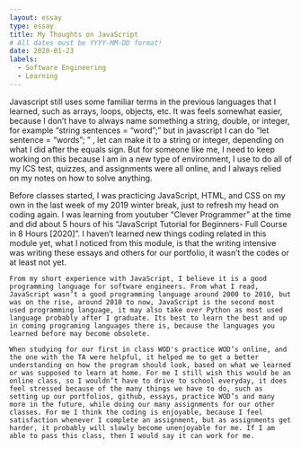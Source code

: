```yaml
---
layout: essay
type: essay
title: My Thoughts on JavaScript
# All dates must be YYYY-MM-DD format!
date: 2020-01-23
labels:
  - Software Engineering
  - Learning
---
```


Javascript still uses some familiar terms in the previous languages that I learned, such as arrays, loops, objects, etc. It was feels somewhat easier, because I don’t have to always name something a string, double, or integer, for example “string sentences = “word”;” but in javascript I can do “let sentence = “words”; ” , let can make it to a string or integer, depending on what I did after the equals sign. But for someone like me, I need to keep working on this because I am in a new type of environment, I use to do all of my ICS test, quizzes, and assignments were all online, and I always relied on my notes on how to solve anything. 

Before classes started, I was practicing JavaScript, HTML, and CSS on my own in the last week of my 2019 winter break, just to refresh my head on coding again. I was learning from youtuber “Clever Programmer” at the time and did about 5 hours of his “JavaScript Tutorial for Beginners- Full Course in 8 Hours [2020]”. I haven’t learned new things coding related in this module yet, what I noticed from this module, is that the writing intensive was writing these essays and others for our portfolio, it wasn’t the codes or at least not yet.

	From my short experience with JavaScript, I believe it is a good programming language for software engineers. From what I read, JavaScript wasn’t a good programming language around 2000 to 2010, but was on the rise, around 2010 to now, JavaScript is the second most used programming language, it may also take over Python as most used language probably after I graduate. Its best to learn the best and up in coming programing languages there is, because the languages you learned before may become obsolete.

	When studying for our first in class WOD's practice WOD’s online, and the one with the TA were helpful, it helped me to get a better understanding on how the program should look, based on what we learned or was supposed to learn at home. For me I still wish this would be an online class, so I wouldn’t have to drive to school everyday, it does feel stressed because of the many things we have to do, such as setting up our portfolios, github, essays, practice WOD’s and many more in the future, while doing our many assignments for our other classes. For me I think the coding is enjoyable, because I feel satisfaction whenever I complete an assignment, but as assignments get harder, it probably will slowly become unenjoyable for me. If I am able to pass this class, then I would say it can work for me. 
